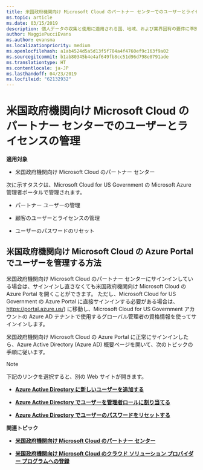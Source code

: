 ```yaml
---
title: 米国政府機関向け Microsoft Cloud のパートナー センターでのユーザーとライセンスの管理 | 米国政府機関向け Microsoft Cloud のパートナー センター
ms.topic: article
ms.date: 03/15/2019
description: 個人データの収集と使用に適用される国、地域、および業界固有の要件に準拠するためのユーザー管理機能が、米国政府機関向け Microsoft Cloud のパートナー センターでは利用できません。 代わりに、米国政府機関向け Microsoft Cloud の Azure Portal でユーザーを追加および管理します。
author: MaggiePucciEvans
ms.author: evansma
ms.localizationpriority: medium
ms.openlocfilehash: a1ab4524d5a5d13f5f704a4f4760ef9c163f9a02
ms.sourcegitcommit: b1ab80345b4e4af649fb8cc51d96d798e0791ade
ms.translationtype: HT
ms.contentlocale: ja-JP
ms.lasthandoff: 04/23/2019
ms.locfileid: "62132932"
---
```

# <a name="user-and-license-management-in-partner-center-for-microsoft-cloud-for-us-government"></a>米国政府機関向け Microsoft Cloud のパートナー センターでのユーザーとライセンスの管理

**適用対象**

-  米国政府機関向け Microsoft Cloud のパートナー センター

次に示すタスクは、Microsoft Cloud for US Government の Microsoft Azure 管理者ポータルで管理されます。

- パートナー ユーザーの管理

- 顧客のユーザーとライセンスの管理

- ユーザーのパスワードのリセット


## <a name="how-to-manage-users-in-the-azure-portal-for-microsoft-cloud-for-us-government"></a>米国政府機関向け Microsoft Cloud の Azure Portal でユーザーを管理する方法

米国政府機関向け Microsoft Cloud のパートナー センターにサインインしている場合は、サインインし直さなくても米国政府機関向け Microsoft Cloud の Azure Portal を開くことができます。 ただし、Microsoft Cloud for US Government の Azure Portal に直接サインインする必要がある場合は、 https://portal.azure.us/) に移動し、Microsoft Cloud for US Government アカウントの Azure AD テナントで使用するグローバル管理者の資格情報を使ってサインインします。

米国政府機関向け Microsoft Cloud の Azure Portal に正常にサインインしたら、Azure Active Directory (Azure AD) 概要ページを開いて、次のトピックの手順に従います。

> [!NOTE]  
> 下記のリンクを選択すると、別の Web サイトが開きます。 

-  [**Azure Active Directory に新しいユーザーを追加する**](https://docs.microsoft.com/azure/active-directory/active-directory-users-create-azure-portal)

-  [**Azure Active Directory でユーザーを管理者ロールに割り当てる**](https://docs.microsoft.com/azure/active-directory/active-directory-users-assign-role-azure-portal)

-  [**Azure Active Directory でユーザーのパスワードをリセットする**](https://docs.microsoft.com/azure/active-directory/active-directory-users-reset-password-azure-portal)

**関連トピック**

-  [**米国政府機関向け Microsoft Cloud のパートナー センター**](partner-center-for-microsoft-us-govt-cloud.md)

-  [**米国政府機関向け Microsoft Cloud のクラウド ソリューション プロバイダー プログラムへの登録**](enroll-in-csp-for-microsoft-us-govt-cloud.md)
